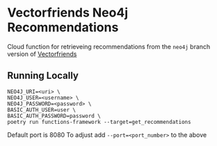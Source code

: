 # Vectorfriends Neo4j Recommendations

Cloud function for retrieveing recommendations from the `neo4j` branch version of [Vectorfriends](https://github.com/itsajchan/vectorfriends)

## Running Locally

```
NEO4J_URI=<uri> \
NEO4J_USER=<username> \
NEO4J_PASSWORD=<password> \
BASIC_AUTH_USER=user \
BASIC_AUTH_PASSWORD=password \
poetry run functions-framework --target=get_recommendations
```

Default port is 8080
To adjust add `--port=<port_number>` to the above
